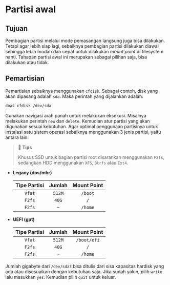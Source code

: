 # Partisi awal

## Tujuan

Pembagian partisi melalui mode pemasangan langsung juga bisa dilakukan. Tetapi agar lebih siap lagi, sebaiknya pembagian partisi dilakukan diawal sehingga lebih mudah dan cepat untuk dilakukan _mount point_ di filesystem nanti. Tahapan partisi awal ini merupakan sebagai pilihan saja, bisa dilakukan atau tidak.

## Pemartisian

Pemartisian sebaiknya menggunakan `cfdisk`. Sebagai contoh, disk yang akan dipasang adalah `sda`. Maka perintah yang dijalankan adalah:

```sh
doas cfdisk /dev/sda
```

Gunakan navigasi arah panah untuk melakukan eksekusi. Misalnya melakukan perintah `new` dan `delete`. Kemudian atur partisi yang akan digunakan sesuai kebutuhan. Agar optimal penggunaan partisinya untuk instalasi satu sistem operasi sebaiknya menggunakan 3 jenis partisi, yaitu antara lain:

> 🔔 **Tips**
>
> Khusus SSD untuk bagian partisi root disarankan menggunakan `F2fs`, sedangkan HDD menggunakan `XFS`, `Btrfs` atau `Ext4`.

- **Legacy (dos/mbr)**

  | **Tipe Partisi** | **Jumlah** | **Mount Point** |
  | :--------------: | :--------: | :-------------: |
  |      `Vfat`      |   `512M`   |     `/boot`     |
  |      `F2fs`      |   `40G`    |       `/`       |
  |      `F2fs`      |    `~`     |     `/home`     |

- **UEFI (gpt)**

  | **Tipe Partisi** | **Jumlah** | **Mount Point** |
  | :--------------: | :--------: | :-------------: |
  |      `Vfat`      |   `512M`   |   `/boot/efi`   |
  |      `F2fs`      |   `40G`    |       `/`       |
  |      `F2fs`      |    `~`     |     `/home`     |

Jumlah gigabyte dari `/dev/sda3` bisa ditulis dari sisa kapasitas hardisk yang ada atau disesuaikan dengan kebutuhan saja. Jika sudah yakin, pilih `write` lalu masukkan `yes`. Kemudian pilih `quit` untuk keluar.
